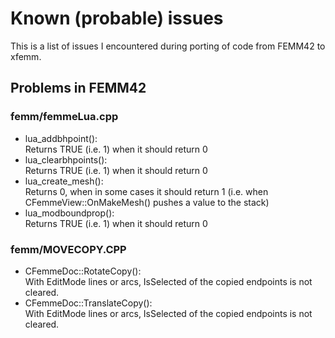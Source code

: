 Known (probable) issues
=======================

This is a list of issues I encountered during porting of code from FEMM42 to xfemm.

## Problems in FEMM42

### femm/femmeLua.cpp

- lua_addbhpoint():  
  Returns TRUE (i.e. 1) when it should return 0
- lua_clearbhpoints():  
  Returns TRUE (i.e. 1) when it should return 0
- lua_create_mesh():  
  Returns 0, when in some cases it should return 1 (i.e. when CFemmeView::OnMakeMesh() pushes a value to the stack)
- lua_modboundprop():  
  Returns TRUE (i.e. 1) when it should return 0

### femm/MOVECOPY.CPP

- CFemmeDoc::RotateCopy():  
  With EditMode lines or arcs, IsSelected of the copied endpoints is not cleared.
- CFemmeDoc::TranslateCopy():  
  With EditMode lines or arcs, IsSelected of the copied endpoints is not cleared.
